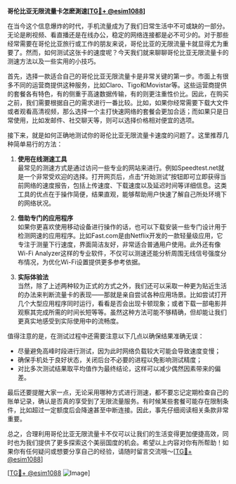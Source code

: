 **哥伦比亚无限流量卡怎麽測速[[TG💪+ @esim1088](https://t.me/s/esim1088)]**

在当今这个信息爆炸的时代，手机流量成为了我们日常生活中不可或缺的一部分。无论是刷视频、看直播还是在线办公，稳定的网络连接都是必不可少的。对于那些经常需要在哥伦比亚旅行或工作的朋友来说，哥伦比亚的无限流量卡就显得尤为重要了。然而，如何测试这张卡的速度呢？今天我们就来聊聊哥伦比亚无限流量卡的测速方法以及一些实用的小技巧。

首先，选择一款适合自己的哥伦比亚无限流量卡是非常关键的第一步。市面上有很多不同的运营商提供这种服务，比如Claro、Tigo和Movistar等。这些运营商提供的套餐各有特色，有的侧重于高速数据传输，有的则更注重性价比。因此，在购买之前，我们需要根据自己的需求进行一番比较。比如，如果你经常需要下载大文件或者观看高清视频，那么选择一个主打快速网络的套餐会更加合适；而如果只是日常使用，比如发邮件、社交聊天等，则可以选择价格相对便宜的选项。

接下来，就是如何正确地测试你的哥伦比亚无限流量卡速度的问题了。这里推荐几种简单易行的方法：

1. **使用在线测速工具**  
   最常见的测速方式是通过访问一些专业的网站来进行。例如Speedtest.net就是一个非常受欢迎的选择。打开网页后，点击“开始测试”按钮即可立即获得当前网络的速度报告，包括上传速度、下载速度以及延迟时间等详细信息。这类工具的优点在于操作简便，结果直观，能够帮助用户快速了解自己所处环境下的网络状况。

2. **借助专门的应用程序**  
   如果你更喜欢使用移动设备进行操作的话，也可以下载安装一些专门设计用于检测网速的应用程序。比如Fast.com是由Netflix开发的一款轻量级应用，它专注于测量下行速度，界面简洁友好，非常适合普通用户使用。此外还有像Wi-Fi Analyzer这样的专业软件，不仅可以测速还能分析周围无线信号强度分布情况，为优化Wi-Fi设置提供更多参考依据。

3. **实际体验法**  
   当然，除了上述两种较为正式的方式之外，我们还可以采取一种更为贴近生活的办法来判断流量卡的表现——那就是亲自尝试各种应用场景。比如尝试打开几个大型应用程序同时运行，看看是否会出现卡顿现象；或者下载一部电影并观察其完成所需的时间长短等等。虽然这种方法可能不够精确，但却能让我们更真实地感受到实际使用中的流畅度。

值得注意的是，在测试过程中还需要注意以下几点以确保结果准确无误：
- 尽量避免高峰时段进行测试，因为此时网络负载较大可能会导致速度变慢；
- 确保手机处于良好状态，关闭后台不必要的进程以免影响测试精度；
- 对比多次测试结果取平均值作为最终结论，这样可以减少偶然因素带来的偏差。

最后还要提醒大家一点，无论采用哪种方式进行测速，都不要忘记定期检查自己的账单记录，确认是否真的享受到了无限流量服务。有时候某些套餐可能存在限制条件，比如超过一定额度后会降速甚至中断连接。因此，事先仔细阅读相关条款非常重要。

总之，合理利用哥伦比亚无限流量卡不仅可以让我们的生活变得更加便捷高效，同时也为我们提供了更多探索这个美丽国度的机会。希望以上内容对你有所帮助！如果你有任何疑问或想要分享自己的经验，请随时留言交流哦～[[TG💪+ @esim1088](https://t.me/s/esim1088)]

[[TG💪+ @esim1088](https://t.me/s/esim1088) ![Image](https://i.postimg.cc/4NQfJmqS/Snipaste-2025-05-13-00-14-12.png)]